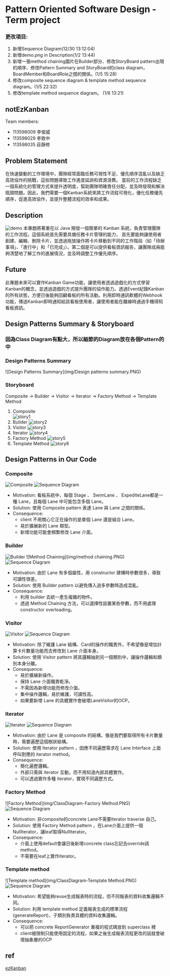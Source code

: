 # Pattern Oriented Software Design - Term project

### 更改項目: 
  1. 新增Sequence Diagram(12/30 13:12:04)
  2. 新增demo.png in Description(1/2 13:44)
  3. 新增一張method chaining圖片在Builder部分、修改StoryBoard pattern出現的順序、修改Pattern Summary and StoryBoard的class diagram，
     BoardMember和BoardRole之間的關係。(1/5 15:28)
  4. 修改composite sequence diagram & template method sequence diagram。(1/5 22:32)
  5. 修改template method sequence diagram。 (1/6 13:21) 
## notEzKanban

Team members:

- 113598009 李俊威
- 113598029 李致中
- 113598035 莊靜修

## Problem Statement
在快速變動的工作環境中，團隊經常面臨任務可視性不足、優先順序混亂以及缺乏高效協作的挑戰，這些問題導致工作進度延誤和資源浪費。
當前的工作流程缺乏一個系統化的管理方式來提升透明度，幫助團隊明確責任分配，並及時發現和解決瓶頸問題。因此，我們需要一個Kanban系統來將工作流程可視化，優化任務優先順序，促進高效協作，並提升整體流程的效率和成果。

## Description
![demo](img/Demo/demo.PNG)
本專題將著重在以 Java 開發一個簡單的 Kanban 系統，負責管理團隊的工作流程。這個系統首先需要具備任務卡片管理的能力，
首先要能夠讓使用者創建、編輯、刪除卡片，並透過拖放操作將卡片移動到不同的工作階段（如「待辦事項」、「進行中」和「已完成」）。第二個是可以提供看板資訊報告，讓團隊成員能夠清楚地了解工作的進展情況，並及時調整工作優先順序。

## Future
此專題未來可以實作Kanban Game功能，讓使用者透過遊戲化的方式學習Kanban的概念，並透過遊戲的方式提升團隊的協作能力。透過Event紀錄Kanban的所有狀態，方便日後能夠回顧看板的所有活動。利用即時通訊軟體的Webhook功能，傳送Kanban即時通知給該看板使用者，讓使用者能在離線時通過手機得知看板資訊。

## Design Patterns Summary & Storyboard 
### 因為Class Diagram有點大，所以細節的Diagram放在各個Pattern的中
### Design Patterns Summary
![Design Patterns Summary](img/Design patterns summary.PNG)
### Storyboard
Composite -> Builder -> Visitor -> Iterator -> Factory Method -> Template Method

1. Composite <br>
![story1](img/Storyboard/story1.PNG)
2. Builder
![story2](img/Storyboard/story2.PNG)
3. Visitor
![story3](img/Storyboard/story3.PNG)
4. Iterator
![story4](img/Storyboard/story4.PNG)
5. Factory Method
![story5](img/Storyboard/story5.PNG)
6. Template Method
![story6](img/Storyboard/story6.PNG)
## Design Patterns in Our Code
### Composite
![Composite](img/ClassDiagram-Composite.PNG)
![Sequence Diagram](img/sequence/newComposite.png)
- Motivation:
看板系統中，每個 Stage 、 SwimLane 、 ExpediteLane都是一種 Lane，且每個 Lane 中可能包含多個 Lane。
- Solution:
使用 Composite pattern 表達 Lane 與 Lane 之間的關係。
- Consequence:
  - client 不用關心它正在操作的是單個 Lane 還是組合 Lane。
  - 易於擴展新的 Lane 類型。
  - 新增功能可能會頻繁修改 Lane 介面。
### Builder
![Builder](img/ClassDiagram-Builder.PNG)
![Method Chaining](img/method chaining.PNG)
![Sequence Diagram](img/sequence/builder.png)
- Motivation:
  由於 Lane 有多個屬性，用 constructor 建構時參數很多，導致可讀性很差。
- Solution:
  使用 Builder pattern 以避免傳入過多參數時造成混亂。
- Consequence:
  - 利用 builder 去統一產生複雜的物件。
  - 透過 Method Chaining 方法，可以選擇性設置某些參數，而不用處理 constructor overloading。
### Visitor
![Visitor](img/ClassDiagram-Visitor.PNG)
![Sequence Diagram](img/sequence/Visitor.png)
- Motivation:
  除了維護 Lane 結構、Card的操作的職責外，不希望像是增加計算卡片數量功能而去修改到 Lane 介面本身。
- Solution:
  使用 Visitor pattern 將其邏輯抽到另一個類別中，讓操作邏輯和類別本身分離。
- Consequence:
  - 易於擴展新操作。
  - 保持 Lane 介面職責乾淨。
  - 不需因為新增功能而修改介面。
  - 集中操作邏輯，易於維護，可讀性高。
  - 如果要新增 Lane 的具體實作會破壞LaneVisitor的OCP。
### Iterator
![Iterator](img/ClassDiagram-Iterator.PNG)
![Sequence Diagram](img/sequence/Iterator.png)
- Motivation:
  由於 Lane 是 composite 的結構，像是我們要取得所有卡片數量時，需要遍歷這個樹狀結構。
- Solution:
  使用 Iterator pattern ，因應不同遍歷需求在 Lane Interface 上面呼叫對應的 iterator method。
- Consequence:
  - 簡化遍歷邏輯。
  - 外部只需與 iterator 互動，而不用知道內部具體實作。
  - 可以透過實作多種 iterator，實現不同遍歷方式。
### Factory Method
![Factory Method](img/ClassDiagram-Factory Method.PNG)
![Sequence Diagram](img/sequence/template_factory.png)
- Motivation:
  非composite的concrete Lane不需要iterator traverse 自己。
- Solution:
  使用 Factory Method pattern ，在Lane介面上提供一個NullIterator，讓leaf取得NullIterator。
- Consequence:
  - 介面上使用default會讓日後新增concrete class忘記去override該method。
  - 不需要在leaf上實作iterator。
### Template method
![Template method](img/ClassDiagram-Template Method.PNG)
![Sequence Diagram](img/sequence/template_factory.png)
- Motivation:
  希望能夠reuse生成報表時的流程，但不同報表的資料收集邏輯不同。
- Solution:
  利用 template method 定義報表生成的標準流程 (generateReport)，子類別負責具體的資料收集邏輯。
- Consequence:
  - 可以把 concrete ReportGenerator 重複的程式碼放到 superclass 裡 
  - client被限制只能使用固定的流程，如果之後生成報表流程更改的話就會破壞抽象層的OCP
## ref
[ezKanban](https://gitlab.com/TeddyChen/ezkanban_2020)